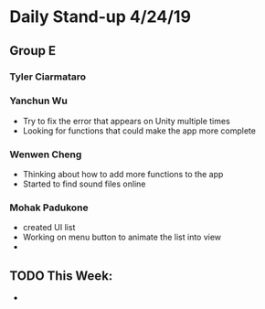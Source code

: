 # Daily Stand-up 4/24/19
## Group E

### Tyler Ciarmataro


### Yanchun Wu
- Try to fix the error that appears on Unity multiple times
- Looking for functions that could make the app more complete

### Wenwen Cheng
- Thinking about how to add more functions to the app
- Started to find sound files online

### Mohak Padukone 
- created UI list 
- Working on menu button to animate the list into view
-

## TODO This Week:
- 
